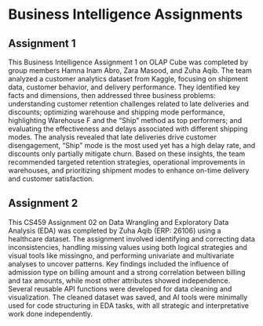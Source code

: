 # Business Intelligence Assignments

## Assignment 1
This Business Intelligence Assignment 1 on OLAP Cube was completed by group members Hamna Inam Abro, Zara Masood, and Zuha Aqib. The team analyzed a customer analytics dataset from Kaggle, focusing on shipment data, customer behavior, and delivery performance. They identified key facts and dimensions, then addressed three business problems: understanding customer retention challenges related to late deliveries and discounts; optimizing warehouse and shipping mode performance, highlighting Warehouse F and the “Ship” method as top performers; and evaluating the effectiveness and delays associated with different shipping modes. The analysis revealed that late deliveries drive customer disengagement, “Ship” mode is the most used yet has a high delay rate, and discounts only partially mitigate churn. Based on these insights, the team recommended targeted retention strategies, operational improvements in warehouses, and prioritizing shipment modes to enhance on-time delivery and customer satisfaction.

## Assignment 2
This CS459 Assignment 02 on Data Wrangling and Exploratory Data Analysis (EDA) was completed by Zuha Aqib (ERP: 26106) using a healthcare dataset. The assignment involved identifying and correcting data inconsistencies, handling missing values using both logical strategies and visual tools like missingno, and performing univariate and multivariate analyses to uncover patterns. Key findings included the influence of admission type on billing amount and a strong correlation between billing and tax amounts, while most other attributes showed independence. Several reusable API functions were developed for data cleaning and visualization. The cleaned dataset was saved, and AI tools were minimally used for code structuring in EDA tasks, with all strategic and interpretative work done independently.